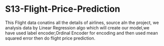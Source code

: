 # S13-Flight-Price-Prediction
This Flight data conatins all the details of airlines, source aIn the project, we analysis data by Linear Regression algo which will create our model,we have used label encoder,Ordinal Encoder for encoding and then used mean squared error then do flight price prediction.
